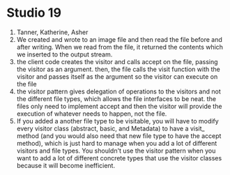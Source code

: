 # Studio 19
1. Tanner, Katherine, Asher
2. We created and wrote to an image file and then read the file before and 
   after writing. When we read from the file, it returned the contents which 
   we inserted to the output stream.
3. the client code creates the visitor and calls accept on the file, passing 
   the visitor as an argument. then, the file calls the visit function with 
   the visitor and passes itself as the argument so the visitor can execute 
   on the file
4. the visitor pattern gives delegation of operations to the visitors and 
   not the different file types, which allows the file interfaces to be neat.
   the files only need to implement accept and then the visitor will provide 
   the execution of whatever needs to happen, not the file.
5. If you added a another file type to be visitable, you will have to modify 
   every visitor class (abstract, basic, and Metadata) to have a visit_<file 
   type> method (and you would also need that new file type to have the 
   accept method), which is just hard to manage when you add a lot of different
   visitors and file types. You shouldn't use the visitor pattern when you
   want to add a lot of different concrete types that use the visitor classes
   because it will become inefficient. 